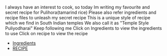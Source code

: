  I always have an interest to cook, so today Im writing my favourite and secret recipe for Pulihora(tamarind rice)
 Please also refer ingredients and recipe files to unleash my secret recipe
 This is a unique style of recipe which we find in South Indian temples
 We also call it as "Temple Style Puliyodharai"
 Keep following me
 Click on Ingredients to view the ingredients to use 
 Click on recipe to view the recipe
 <ul>
  <li><a href="https://swetapadmaja.github.io/c26-myrecipe/ingredients.md">Ingredients</a></li>
  <li><a href = "https://swetapadmaja.github.io/c26-myrecipe/recipe.md">RECIPE</a></li>
  
</ul>
 

